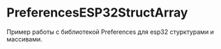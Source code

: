 # PreferencesESP32StructArray
Пример  работы с библиотекой Preferences для  esp32 стурктурами и массивами.
